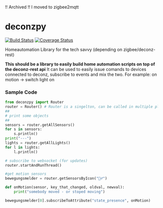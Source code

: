 !! Archived !!
I moved to zigbee2mqtt

# deconzpy
[![Build Status](https://travis-ci.org/balu-/deconzpy.svg?branch=master)](https://travis-ci.org/balu-/deconzpy)
[![Coverage Status](https://coveralls.io/repos/github/balu-/deconzpy/badge.svg?branch=master)](https://coveralls.io/github/balu-/deconzpy?branch=master)

Homeautomation Library for the tech savvy (depending on zigbee/deconz-rest)

__This should be a library to easily build home automation scripts on top of the deconz-rest api__
It can be used to easily issue comands to devices connected to deconz, subscribe to events and mix the two.
For example: on motion -> switch light on

### Sample Code

```python
from deconzpy import Router
router = Router() # Router is a singelton, can be called in multiple places and will return the same Router Object
##
# print some objects
##
sensors = router.getAllSensors()
for s in sensors:
    s.println()
print("---")
lights = router.getAllLights()
for l in lights:
    l.println()

# subscribe to websocket (for updates)
router.startAndRunThread()

#get motion sensors
bewegungsmelder = router.getSensorsByIcon("🏃‍♂️")

def onMotion(sensor, key_that_changed, oldval, newval):
	print("somebody moved - or stoped moving")

bewegungsmelder[0].subscribeToAttribute("state_presence", onMotion)
```
